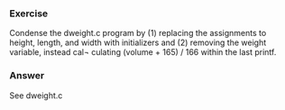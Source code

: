 ### Exercise

Condense the dweight.c program by (1) replacing the assignments to height, length, and width with initializers and (2) removing the weight variable, instead cal¬ culating (volume + 165) / 166 within the last printf.

### Answer

See dweight.c

